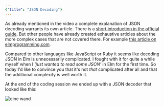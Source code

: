 ```yaml
---
{"title": "JSON Decoding"}
---
```

As already mentioned in the video a complete explanation of JSON decoding warrants its own article. There is a [short introduction in the official guide](https://guide.elm-lang.org/effects/json.html).
But other people have already created exhaustive articles about the more complex cases that are not covered there. For example [this article on elmprogramming.com](https://elmprogramming.com/decoding-json-part-1.html#decoding-json).

Compared to other languages like JavaScript or Ruby it seems like decoding JSON in Elm is unnecessarily complicated. I fought with it for quite a while myself when I *'just wanted to read some JSON'* in Elm for the first time.
So today I'd like to convince you that it's not *that* complicated after all and that the additional complexity is well worth it.

At the end of the coding session we ended up with a JSON decoder that looked like this:

![eine wand](wand.jpg "tags::title")
